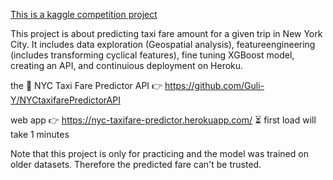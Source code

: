 [This is a kaggle competition project](https://www.kaggle.com/c/new-york-city-taxi-fare-prediction)

This project is about predicting taxi fare amount for a given trip in New York City.
It includes data exploration (Geospatial analysis), featureengineering (includes transforming cyclical features),
fine tuning XGBoost model, creating an API, and continuious deployment on Heroku.

the :oncoming_taxi: NYC Taxi Fare Predictor API :point_right: https://github.com/Guli-Y/NYCtaxifarePredictorAPI

web app :point_right: https://nyc-taxifare-predictor.herokuapp.com/   :hourglass_flowing_sand: first load will take 1 minutes

Note that this project is only for practicing and the model was trained on older datasets. Therefore the predicted fare can't be trusted. 
